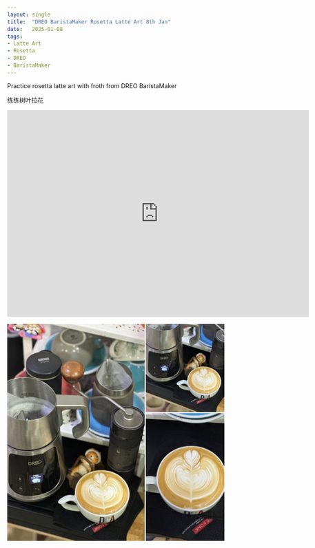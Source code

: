 ```yaml
---
layout: single
title:  "DREO BaristaMaker Rosetta Latte Art 8th Jan"
date:   2025-01-08
tags:
- Latte Art
- Rosetta
- DREO
- BaristaMaker
---
```



Practice rosetta latte art with froth from DREO BaristaMaker

练练树叶拉花



<div class="embed-container">
  <iframe
      src="https://www.youtube.com/embed/EO8CMl394OY"
      width="700"
      height="480"
      frameborder="0"
      allowfullscreen="true">
  </iframe>
</div>


![](/assets/img/2025/01/08/BF93D263-537D-4915-A790-D178F7A6B17B.JPG)

